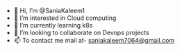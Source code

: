 - 👋 Hi, I’m @SaniaKaleem1
- 👀 I’m interested in Cloud computing
- 🌱 I’m currently learning k8s
- 💞️ I’m looking to collaborate on Devops projects
- 📫 To contact me mail at- saniakaleem7064@gmail.com
<!---
SaniaKaleem1/SaniaKaleem1 is a ✨ special ✨ repository because its `README.md` (this file) appears on your GitHub profile.
You can click the Preview link to take a look at your changes.
--->
